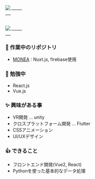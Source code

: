 <!--
**datt16/datt16** is a ✨ _special_ ✨ repository because its `README.md` (this file) appears on your GitHub profile.

Here are some ideas to get you started:
-->

<pre>
  <a href="https://github.com/anuraghazra/github-readme-stats">
    <img align="left" src="https://github-readme-stats.vercel.app/api?username=datt16&show_icons=true&count_private=true">
  </a>

  <a href="https://github.com/anuraghazra/github-readme-stats">
    <img align="left" src="https://github-readme-stats.vercel.app/api/top-langs/?username=datt16&hide=Jupyter%20Notebook&layout=compact">
  </a>
</pre>

### 🔭 作業中のリポジトリ
  - [MONEA](https://github.com/datt16/datt16/MONEA) : Nuxt.js, firebase使用


### 🌱 勉強中
- React.js
- Vue.js

### ✨ 興味がある事
- VR開発 ... unity
- クロスプラットフォーム開発 ... Flutter
- CSSアニメーション
- UI/UXデザイン

### 👍 できること
- フロントエンド開発(Vue2, React)
- Pythonを使った基本的なデータ処理
